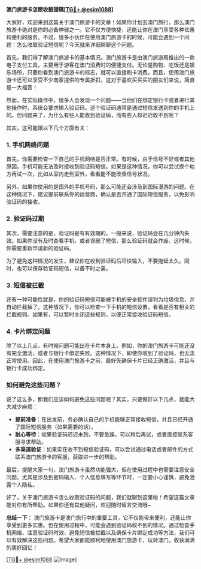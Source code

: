 **澳门旅游卡怎麽收驗證碼[[TG💪+ @esim1088](https://t.me/s/esim1088)]**

大家好，欢迎来到这篇关于澳门旅游卡的文章！如果你计划去澳门旅行，那么澳门旅游卡绝对是你的必备神器之一。它不仅方便快捷，还能让你在澳门享受各种优惠和便利的服务。不过，很多小伙伴在使用澳门旅游卡的时候，可能会遇到一个问题：怎么收取验证短信呢？今天就来详细聊聊这个问题。

首先，我们得了解澳门旅游卡的基本情况。澳门旅游卡是由澳门旅游局推出的一款电子支付工具，主要用于游客在澳门消费时的便捷支付。无论是购物、吃饭还是娱乐场所，只要你看到澳门旅游卡的标志，就可以直接刷卡消费。而且，使用澳门旅游卡还可以享受不少商家提供的专属折扣，这对于喜欢买买买的朋友们来说，简直是一大福音！

然而，在实际操作中，很多人会发现一个问题——当他们在绑定银行卡或者进行其他操作时，系统会要求输入验证码。这个验证码通常是通过短信发送到你的手机上的。但问题来了，为什么有些人能收到验证码，而有些人却迟迟收不到呢？

其实，这可能跟以下几个方面有关：

### 1. 手机网络问题

首先，你需要检查一下自己的手机网络是否正常。有时候，由于信号不好或者其他原因，手机可能无法及时接收到验证码短信。如果是这种情况，你可以尝试换个地方再试一次，比如从室内走到室外，看看能不能改善信号状况。

另外，如果你使用的是国外的手机号码，那么可能还会涉及到国际漫游的问题。在这种情况下，建议提前联系你的运营商，确认是否开通了国际短信服务，以免影响验证码的接收。

### 2. 验证码过期

其次，需要注意的是，验证码是有有效期的。一般来说，验证码会在几分钟内失效。如果你没有及时查看手机，或者误删了短信，那么验证码就会作废。这时候，你需要重新申请新的验证码。

为了避免这种情况的发生，建议你在收到验证码后尽快输入，不要拖延太久。同时，也可以保存验证码短信，以备不时之需。

### 3. 短信被拦截

还有一种可能性就是，你的验证码短信可能被手机的安全软件误判为垃圾信息，并自动拦截掉了。这种情况下，你可以检查一下手机的短信设置，看看是否有相关的拦截规则。如果有，可以暂时关闭这些规则，以便正常接收验证码短信。

### 4. 卡片绑定问题

除了以上几点，有时候问题可能出在卡片本身上。例如，你的澳门旅游卡可能还没有完全激活，或者与银行卡绑定失败。这种情况下，即使你收到了验证码，也无法正常使用。因此，在使用澳门旅游卡之前，最好先确保卡片已经正确激活，并且与银行卡成功绑定。

### 如何避免这些问题？

说了这么多，那我们应该如何避免这些问题呢？其实，只要做好以下几点，就能大大减少麻烦：

- **提前准备**：在出发前，务必确认自己的手机能够正常接收短信，并且已经开通了国际短信服务（如果需要的话）。
- **耐心等待**：如果验证码迟迟未到，不要急躁，可以稍后再试，或者直接联系客服寻求帮助。
- **多渠道验证**：如果实在收不到短信验证码，可以尝试通过电话或者邮件的方式联系澳门旅游卡的客服，获取进一步的帮助。

最后，提醒大家一句，澳门旅游卡虽然功能强大，但在使用过程中也需要注意安全问题。尤其是涉及到密码输入、个人信息填写等环节时，一定要小心谨慎，避免泄露个人隐私。

好了，关于澳门旅游卡怎么收取验证码的问题，我们就聊到这里啦！希望这篇文章能对你有所帮助。如果你还有其他疑问，欢迎随时留言交流哦~

**总结一下：** 澳门旅游卡是澳门旅行中的重要工具，它不仅能带来便利，还能让你享受到更多实惠。但在使用过程中，可能会遇到验证码收不到的情况。通过检查手机网络、注意验证码时效、避免短信被拦截以及确保卡片绑定成功等方法，我们可以有效解决这些问题。希望大家都能顺利地使用澳门旅游卡，玩转澳门，收获满满的美好回忆！

[[TG💪+ @esim1088](https://t.me/s/esim1088) ![Image](https://i.postimg.cc/4NQfJmqS/Snipaste-2025-05-13-00-14-12.png)]